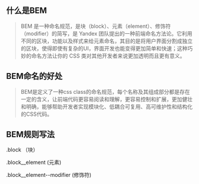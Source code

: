 ## 什么是BEM

> BEM 是一种命名规范，是块（block）、元素（element）、修饰符（modifier）的简写，是 Yandex 团队提出的一种前端命名方法论。它利用不同的区块，功能以及样式来给元素命名，其目的是将用户界面分割成独立的区块，使得即使有复杂的UI，界面开发也能变得更加简单和快速；这种巧妙的命名方法让你的 CSS 类对其他开发者来说更加透明而且更有意义。

## BEM命名的好处

> BEM是定义了一种css class的命名规范，每个名称及其组成部分都是存在一定的含义，让前端代码更容易阅读和理解，更容易控制和扩展，更加健壮和明确，能够帮助开发者实现模块化、低耦合可复用、高可维护性和结构化的CSS代码。

## BEM规则写法
.block （块）

.block__element (元素)

.block__element--modifier (修饰符)
